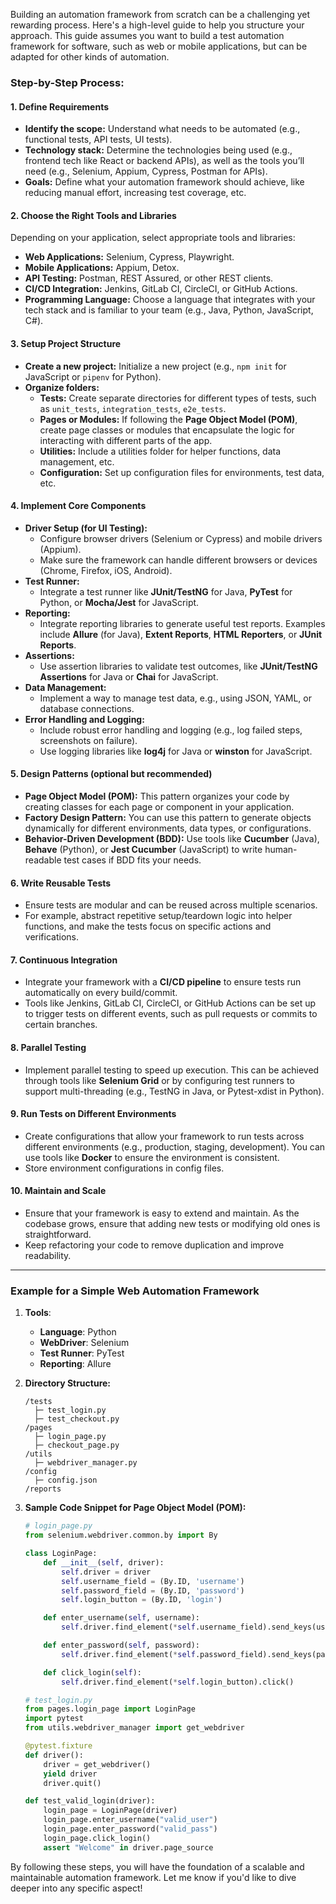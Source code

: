 Building an automation framework from scratch can be a challenging yet rewarding process. Here's a high-level guide to help you structure your approach. This guide assumes you want to build a test automation framework for software, such as web or mobile applications, but can be adapted for other kinds of automation.

### Step-by-Step Process:

#### 1. **Define Requirements**
   - **Identify the scope:** Understand what needs to be automated (e.g., functional tests, API tests, UI tests).
   - **Technology stack:** Determine the technologies being used (e.g., frontend tech like React or backend APIs), as well as the tools you’ll need (e.g., Selenium, Appium, Cypress, Postman for APIs).
   - **Goals:** Define what your automation framework should achieve, like reducing manual effort, increasing test coverage, etc.

#### 2. **Choose the Right Tools and Libraries**
   Depending on your application, select appropriate tools and libraries:
   - **Web Applications:** Selenium, Cypress, Playwright.
   - **Mobile Applications:** Appium, Detox.
   - **API Testing:** Postman, REST Assured, or other REST clients.
   - **CI/CD Integration:** Jenkins, GitLab CI, CircleCI, or GitHub Actions.
   - **Programming Language:** Choose a language that integrates with your tech stack and is familiar to your team (e.g., Java, Python, JavaScript, C#).

#### 3. **Setup Project Structure**
   - **Create a new project:** Initialize a new project (e.g., `npm init` for JavaScript or `pipenv` for Python).
   - **Organize folders:**
     - **Tests:** Create separate directories for different types of tests, such as `unit_tests`, `integration_tests`, `e2e_tests`.
     - **Pages or Modules:** If following the **Page Object Model (POM)**, create page classes or modules that encapsulate the logic for interacting with different parts of the app.
     - **Utilities:** Include a utilities folder for helper functions, data management, etc.
     - **Configuration:** Set up configuration files for environments, test data, etc.

#### 4. **Implement Core Components**
   - **Driver Setup (for UI Testing):** 
     - Configure browser drivers (Selenium or Cypress) and mobile drivers (Appium).
     - Make sure the framework can handle different browsers or devices (Chrome, Firefox, iOS, Android).
   - **Test Runner:**
     - Integrate a test runner like **JUnit/TestNG** for Java, **PyTest** for Python, or **Mocha/Jest** for JavaScript.
   - **Reporting:**
     - Integrate reporting libraries to generate useful test reports. Examples include **Allure** (for Java), **Extent Reports**, **HTML Reporters**, or **JUnit Reports**.
   - **Assertions:**
     - Use assertion libraries to validate test outcomes, like **JUnit/TestNG Assertions** for Java or **Chai** for JavaScript.
   - **Data Management:** 
     - Implement a way to manage test data, e.g., using JSON, YAML, or database connections.
   - **Error Handling and Logging:**
     - Include robust error handling and logging (e.g., log failed steps, screenshots on failure).
     - Use logging libraries like **log4j** for Java or **winston** for JavaScript.

#### 5. **Design Patterns (optional but recommended)**
   - **Page Object Model (POM):** This pattern organizes your code by creating classes for each page or component in your application.
   - **Factory Design Pattern:** You can use this pattern to generate objects dynamically for different environments, data types, or configurations.
   - **Behavior-Driven Development (BDD):** Use tools like **Cucumber** (Java), **Behave** (Python), or **Jest Cucumber** (JavaScript) to write human-readable test cases if BDD fits your needs.

#### 6. **Write Reusable Tests**
   - Ensure tests are modular and can be reused across multiple scenarios.
   - For example, abstract repetitive setup/teardown logic into helper functions, and make the tests focus on specific actions and verifications.

#### 7. **Continuous Integration**
   - Integrate your framework with a **CI/CD pipeline** to ensure tests run automatically on every build/commit.
   - Tools like Jenkins, GitLab CI, CircleCI, or GitHub Actions can be set up to trigger tests on different events, such as pull requests or commits to certain branches.

#### 8. **Parallel Testing**
   - Implement parallel testing to speed up execution. This can be achieved through tools like **Selenium Grid** or by configuring test runners to support multi-threading (e.g., TestNG in Java, or Pytest-xdist in Python).

#### 9. **Run Tests on Different Environments**
   - Create configurations that allow your framework to run tests across different environments (e.g., production, staging, development). You can use tools like **Docker** to ensure the environment is consistent.
   - Store environment configurations in config files.

#### 10. **Maintain and Scale**
   - Ensure that your framework is easy to extend and maintain. As the codebase grows, ensure that adding new tests or modifying old ones is straightforward.
   - Keep refactoring your code to remove duplication and improve readability.

---

### Example for a Simple Web Automation Framework

1. **Tools**: 
   - **Language**: Python
   - **WebDriver**: Selenium
   - **Test Runner**: PyTest
   - **Reporting**: Allure

2. **Directory Structure:**
   ```
   /tests
     ├─ test_login.py
     ├─ test_checkout.py
   /pages
     ├─ login_page.py
     ├─ checkout_page.py
   /utils
     ├─ webdriver_manager.py
   /config
     ├─ config.json
   /reports
   ```

3. **Sample Code Snippet for Page Object Model (POM):**
   ```python
   # login_page.py
   from selenium.webdriver.common.by import By

   class LoginPage:
       def __init__(self, driver):
           self.driver = driver
           self.username_field = (By.ID, 'username')
           self.password_field = (By.ID, 'password')
           self.login_button = (By.ID, 'login')

       def enter_username(self, username):
           self.driver.find_element(*self.username_field).send_keys(username)

       def enter_password(self, password):
           self.driver.find_element(*self.password_field).send_keys(password)

       def click_login(self):
           self.driver.find_element(*self.login_button).click()
   ```

   ```python
   # test_login.py
   from pages.login_page import LoginPage
   import pytest
   from utils.webdriver_manager import get_webdriver

   @pytest.fixture
   def driver():
       driver = get_webdriver()
       yield driver
       driver.quit()

   def test_valid_login(driver):
       login_page = LoginPage(driver)
       login_page.enter_username("valid_user")
       login_page.enter_password("valid_pass")
       login_page.click_login()
       assert "Welcome" in driver.page_source
   ```

By following these steps, you will have the foundation of a scalable and maintainable automation framework. Let me know if you'd like to dive deeper into any specific aspect!